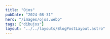 ```yaml
---
title: "Ojos"
pubDate: "2024-08-31"
hero: "/images/ojos.webp"
tags: ["dibujos"]
layout: "../../layouts/BlogPostLayout.astro"
---
```

